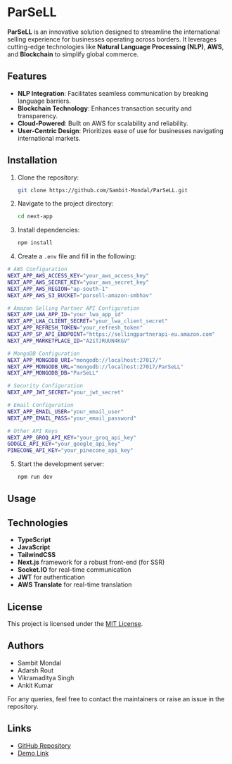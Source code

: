 # ParSeLL

**ParSeLL** is an innovative solution designed to streamline the international selling experience for businesses operating across borders. It leverages cutting-edge technologies like **Natural Language Processing (NLP)**, **AWS**, and **Blockchain** to simplify global commerce.

## Features

- **NLP Integration**: Facilitates seamless communication by breaking language barriers.
- **Blockchain Technology**: Enhances transaction security and transparency.
- **Cloud-Powered**: Built on AWS for scalability and reliability.
- **User-Centric Design**: Prioritizes ease of use for businesses navigating international markets.

## Installation

1. Clone the repository:
   ```bash
   git clone https://github.com/Sambit-Mondal/ParSeLL.git
   ```
   
2. Navigate to the project directory:
   ```bash
   cd next-app
   ```
   
3. Install dependencies:
   ```bash
   npm install
   ```

4. Create a `.env` file and fill in the following:
```bash
# AWS Configuration
NEXT_APP_AWS_ACCESS_KEY="your_aws_access_key"
NEXT_APP_AWS_SECRET_KEY="your_aws_secret_key"
NEXT_APP_AWS_REGION="ap-south-1"
NEXT_APP_AWS_S3_BUCKET="parsell-amazon-smbhav"

# Amazon Selling Partner API Configuration
NEXT_APP_LWA_APP_ID="your_lwa_app_id"
NEXT_APP_LWA_CLIENT_SECRET="your_lwa_client_secret"
NEXT_APP_REFRESH_TOKEN="your_refresh_token"
NEXT_APP_SP_API_ENDPOINT="https://sellingpartnerapi-eu.amazon.com"
NEXT_APP_MARKETPLACE_ID="A21TJRUUN4KGV"

# MongoDB Configuration
NEXT_APP_MONGODB_URI="mongodb://localhost:27017/"
NEXT_APP_MONGODB_URL="mongodb://localhost:27017/ParSeLL"
NEXT_APP_MONGODB_DB="ParSeLL"

# Security Configuration
NEXT_APP_JWT_SECRET="your_jwt_secret"

# Email Configuration
NEXT_APP_EMAIL_USER="your_email_user"
NEXT_APP_EMAIL_PASS="your_email_password"

# Other API Keys
NEXT_APP_GROQ_API_KEY="your_groq_api_key"
GOOGLE_API_KEY="your_google_api_key"
PINECONE_API_KEY="your_pinecone_api_key"
```
  
5. Start the development server:
   ```bash
   npm run dev
   ```


## Usage



## Technologies

- **TypeScript**
- **JavaScript**
- **TailwindCSS**
- **Next.js** framework for a robust front-end (for SSR)
- **Socket.IO** for real-time communication
- **JWT** for authentication
- **AWS Translate** for real-time translation

## License

This project is licensed under the [MIT License](https://github.com/Sambit-Mondal/ParSeLL/blob/main/LICENSE).

## Authors

- Sambit Mondal
- Adarsh Rout
- Vikramaditya Singh
- Ankit Kumar

For any queries, feel free to contact the maintainers or raise an issue in the repository.

## Links

- [GitHub Repository](https://github.com/Sambit-Mondal/ParSeLL)
- [Demo Link](https://drive.google.com/file/d/1xjyQuypsoHbH9zfd8MEWBOin1HKnSEZ1/view?usp=drive_link)
